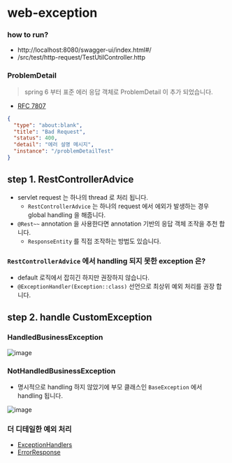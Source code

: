 # web-exception

### how to run?

- http://localhost:8080/swagger-ui/index.html#/
- /src/test/http-request/TestUtilController.http

### ProblemDetail

> spring 6 부터 표준 에러 응답 객체로 ProblemDetail 이 추가 되었습니다.

- [RFC 7807](https://datatracker.ietf.org/doc/html/rfc7807)

```json
{
  "type": "about:blank",
  "title": "Bad Request",
  "status": 400,
  "detail": "에러 설명 메시지",
  "instance": "/problemDetailTest"
}
```

## step 1. RestControllerAdvice

- servlet request 는 하나의 thread 로 처리 됩니다.
    - `RestControllerAdvice` 는 하나의 request 에서 에외가 발생하는 경우 global handling 을 해줍니다.
- `@Rest~~` annotation 을 사용한다면 annotation 기반의 응답 객체 조작을 추천 합니다.
    - `ResponseEntity` 를 직접 조작하는 방법도 있습니다.

### `RestControllerAdvice` 에서 handling 되지 못한 exception 은?

- default 로직에서 잡히긴 하지만 권장하지 않습니다.
- `@ExceptionHandler(Exception::class)` 선언으로 최상위 예외 처리를 권장 합니다.

## step 2. handle CustomException

### HandledBusinessException

![image](https://github.com/Hyune-s-lab/kopring-workshop/assets/55722186/63168dab-fa65-4c77-8286-357d5d89e215)

### NotHandledBusinessException

- 명시적으로 handling 하지 않았기에 부모 클래스인 `BaseException` 에서 handling 됩니다.

![image](https://github.com/Hyune-s-lab/kopring-workshop/assets/55722186/5a3d613d-e90d-4c75-9369-4650dd120ef9)

### 더 디테일한 예외 처리

- [ExceptionHandlers](https://github.com/Hyune-c/traveler-mileage-service/blob/master/src/main/java/com/example/travelermileageservice/config/exception/handler/ExceptionHandlers.java)
- [ErrorResponse](https://github.com/Hyune-c/traveler-mileage-service/blob/master/src/main/java/com/example/travelermileageservice/config/exception/ErrorResponse.java)
